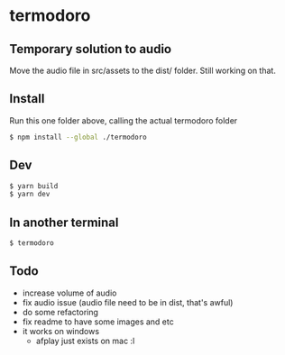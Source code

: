 # termodoro

## Temporary solution to audio

Move the audio file in src/assets to the dist/ folder. Still working on that.

## Install

Run this one folder above, calling the actual termodoro folder

```bash
$ npm install --global ./termodoro
```

## Dev

```bash
$ yarn build
$ yarn dev
```

## In another terminal

```bash
$ termodoro
```

## Todo

- increase volume of audio
- fix audio issue (audio file need to be in dist, that's awful)
- do some refactoring
- fix readme to have some images and etc
- it works on windows
  - afplay just exists on mac :l
